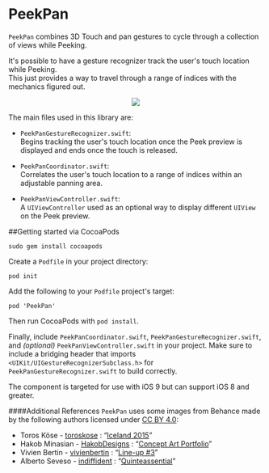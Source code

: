 # PeekPan

`PeekPan` combines 3D Touch and pan gestures to cycle through a collection of views while Peeking.

It's possible to have a gesture recognizer track the user's touch location while Peeking.  
This just provides a way to travel through a range of indices with the mechanics figured out.

<p align="center">
<img src="https://cloud.githubusercontent.com/assets/16088907/14086396/eec39b38-f4f2-11e5-9fa8-dfe111c1dc1c.gif"/>
</p>

The main files used in this library are:  

* `PeekPanGestureRecognizer.swift`:  
Begins tracking the user's touch location once the Peek preview is displayed and ends once the touch is released.

* `PeekPanCoordinator.swift`:  
Correlates the user's touch location to a range of indices within an adjustable panning area.

* `PeekPanViewController.swift`:  
A `UIViewController` used as an optional way to display different `UIView` on the Peek preview.

##Getting started via CocoaPods

```
sudo gem install cocoapods
```

Create a `Podfile` in your project directory:
```
pod init
```

Add the following to your `Podfile` project's target:
```
pod 'PeekPan'
```

Then run CocoaPods with `pod install`.

Finally, include `PeekPanCoordinator.swift`, `PeekPanGestureRecognizer.swift`, and *(optional)* `PeekPanViewController.swift` in your project.
Make sure to include a bridging header that imports `<UIKit/UIGestureRecognizerSubclass.h>` for `PeekPanGestureRecognizer.swift` to build correctly.

The component is targeted for use with iOS 9 but can support iOS 8 and greater.

####Additional References
`PeekPan` uses some images from Behance made by the following authors licensed under [CC BY 4.0](http://creativecommons.org/licenses/by/4.0/):

* Toros Köse - [toroskose](https://www.behance.net/toroskose) : “[Iceland 2015](https://www.behance.net/gallery/30086475/Iceland-2015)”
* Hakob Minasian - [HakobDesigns](https://www.behance.net/HakobDesigns) : “[Concept Art Portfolio](https://www.behance.net/gallery/33121401/Concept-Art-Portfolio)”
* Vivien Bertin - [vivienbertin](https://www.behance.net/vivienbertin) : “[Line-up #3](https://www.behance.net/gallery/22853885/Line-up-3)”
* Alberto Seveso - [indiffident](https://www.behance.net/indiffident) : “[Quinteassential](https://www.behance.net/gallery/25970129/Quinteassential)”
